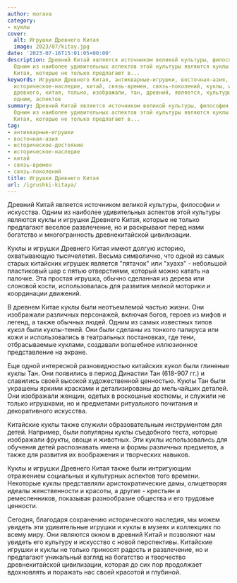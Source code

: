 ```yaml
---
author: morava
category:
- куклы
cover:
  alt: Игрушки Древнего Китая
  image: 2023/07/kitay.jpg
date: '2023-07-16T15:01:05+00:00'
description: Древний Китай является источником великой культуры, философии и искусства.
  Одним из наиболее удивительных аспектов этой культуры являются куклы и игрушки Древнего
  Китая, которые не только предлагают в...
keywords: Игрушки Древнего Китая, антикварные-игрушки, восточная-азия, историческое-достояние,
  историческое-наследие, китай, связь-времен, связь-поколений, куклы, игрушки, также,
  древнего, китая, только, изображали, тан, древний, является, культуры, искусства,
  одним, аспектов
summary: Древний Китай является источником великой культуры, философии и искусства.
  Одним из наиболее удивительных аспектов этой культуры являются куклы и игрушки Древнего
  Китая, которые не только предлагают в...
tag:
- антикварные-игрушки
- восточная-азия
- историческое-достояние
- историческое-наследие
- китай
- связь-времен
- связь-поколений
title: Игрушки Древнего Китая
url: /igrushki-kitaya/
---
```


Древний Китай является источником великой культуры, философии и искусства. Одним из наиболее удивительных аспектов этой культуры являются куклы и игрушки Древнего Китая, которые не только предлагают веселое развлечение, но и раскрывают перед нами богатство и многогранность древнекитайской цивилизации.

Куклы и игрушки Древнего Китая имеют долгую историю, охватывающую тысячелетия. Весьма символично, что одной из самых старых китайских игрушек является "пятачок" или "хуахэ" \- небольшой пластиковый шар с пятью отверстиями, который можно катать на палочке. Эта простая игрушка, обычно сделанная из дерева или слоновой кости, использовалась для развития мелкой моторики и координации движений.

В древнем Китае куклы были неотъемлемой частью жизни. Они изображали различных персонажей, включая богов, героев из мифов и легенд, а также обычных людей. Одним из самых известных типов кукол были куклы-теней. Они были сделаны из тонкого папируса или кожи и использовались в театральных постановках, где тени, отбрасываемые куклами, создавали волшебное иллюзионное представление на экране.

Еще одной интересной разновидностью китайских кукол были глиняные куклы Тан. Они появились в период Династии Тан (618-907 гг.) и славились своей высокой художественной ценностью. Куклы Тан были украшены яркими красками и детализированы до мельчайших деталей. Они изображали женщин, одетых в роскошные костюмы, и служили не только игрушками, но и предметами ритуального почитания и декоративного искусства.

Китайские куклы также служили образовательным инструментом для детей. Например, были популярны куклы съедобного теста, которые изображали фрукты, овощи и животных. Эти куклы использовались для обучения детей распознавать имена и формы различных предметов, а также для развития их воображения и творческих навыков.

Куклы и игрушки Древнего Китая также были интригующим отражением социальных и культурных аспектов того времени. Некоторые куклы представляли аристократические дамы, олицетворяя идеалы женственности и красоты, а другие \- крестьян и ремесленников, показывая разнообразие общества и его трудовые ценности.

Сегодня, благодаря сохранению исторического наследия, мы можем увидеть эти удивительные игрушки и куклы в музеях и коллекциях по всему миру. Они являются окном в древний Китай и позволяют нам увидеть его культуру и искусство с новой перспективы. Китайские игрушки и куклы не только приносят радость и развлечение, но и предлагают уникальный взгляд на богатство и творчество древнекитайской цивилизации, которая до сих пор продолжает вдохновлять и поражать нас своей красотой и глубиной.